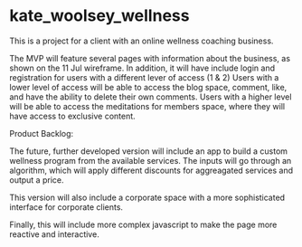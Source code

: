 # kate_woolsey_wellness

This is a project for a client with an online wellness coaching business.

The MVP will feature several pages with information about the business, as shown on the 11 Jul wireframe. 
In addition, it will have include login and registration for users with a different lever of access (1 & 2)
Users with a lower level of access will be able to access the blog space, comment, like, and have the ability to delete their own comments.
Users with a higher level will be able to access the meditations for members space, where they will have access to exclusive content.


Product Backlog:

The future, further developed version will include an app to build a custom wellness program from the available services. 
The inputs will go through an algorithm, which will apply different discounts for aggreagated services and output a price.

This version will also include a corporate space with a more sophisticated interface for corporate clients.

Finally, this will include more complex javascript to make the page more reactive and interactive.

